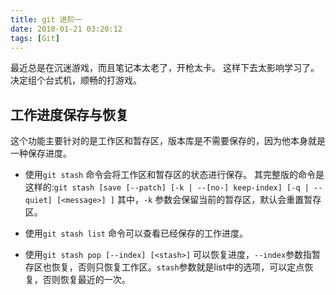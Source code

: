 ```yaml
---
title: git 进阶一
date: 2018-01-21 03:20:12
tags: [Git]
---
```


最近总是在沉迷游戏，而且笔记本太老了，开枪太卡。
这样下去太影响学习了。
决定组个台式机，顺畅的打游戏。

## 工作进度保存与恢复

这个功能主要针对的是工作区和暂存区，版本库是不需要保存的，因为他本身就是一种保存进度。

- 使用`git stash` 命令会将工作区和暂存区的状态进行保存。
其完整版的命令是这样的:`git stash [save [--patch] [-k | --[no-] keep-index] [-q | --quiet] [<message>] ]`
其中，`-k` 参数会保留当前的暂存区，默认会重置暂存区。

- 使用`git stash list` 命令可以查看已经保存的工作进度。

- 使用`git stash pop [--index] [<stash>]` 可以恢复进度，`--index`参数指暂存区也恢复，否则只恢复工作区。`stash`参数就是list中的选项，可以定点恢复，否则恢复最近的一次。

